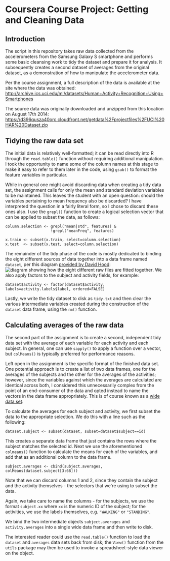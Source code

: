 # Coursera Course Project: Getting and Cleaning Data

## Introduction
The script in this repository takes raw data collected from the accelerometers from the Samsung Galaxy S smartphone and performs some basic cleansing work to tidy the dataset and prepare it for analysis. It subsequently creates a second dataset of averages from the original dataset, as a demonstration of how to manipulate the accelerometer data. 

Per the course assignment, a full description of the data is available at the site where the data was obtained: 
http://archive.ics.uci.edu/ml/datasets/Human+Activity+Recognition+Using+Smartphones 

The source data was originally downloaded and unzipped from this location on August 17th 2014:
https://d396qusza40orc.cloudfront.net/getdata%2Fprojectfiles%2FUCI%20HAR%20Dataset.zip 

## Tidying the raw data set
The initial data is relatively well-formatted; it can be read directly into R through the `read.table()` function without requiring additional manipulation. I took the opportunity to name some of the column names at this stage to make it easy to refer to them later in the code, using `gsub()` to format the feature variables in particular.

While in general one might avoid discarding data when creating a tidy data set, the assignment calls for only the mean and standard deviation variables to be maintained. This leaves the student with an open question: should the variables pertaining to mean frequency also be discarded? I have interpreted the question in a fairly literal form, so I chose to discard these ones also. I use the `grepl()` function to create a logical selection vector that can be applied to subset the data, as follows:

```
column.selection <- grepl("mean|std", features) & 
                    !grepl("meanFreq", features)

x.train <- subset(x.train, select=column.selection)
x.test  <- subset(x.test, select=column.selection)
```

The remainder of the tidy phase of the code is mostly dedicated to binding the eight different sources of data together into a data frame named `dataset`, per this diagram [provided by David Hood](https://class.coursera.org/getdata-006/forum/thread?thread_id=43#comment-603):
![diagram showing how the eight different raw files are fitted together](https://coursera-forum-screenshots.s3.amazonaws.com/ab/a2776024af11e4a69d5576f8bc8459/Slide2.png). We also apply factors to the subject and activity fields, for example:

```
dataset$activity <- factor(dataset$activity, labels=activity.labels$label, ordered=FALSE)
```

Lastly, we write the tidy dataset to disk as `tidy.txt` and then clear the various intermediate variables created during the construction of the `dataset` data frame, using the `rm()` function. 

## Calculating averages of the raw data
The second part of the assignment is to create a second, independent tidy data set with the average of each variable for each activity and each subject. In general, one can use `sapply()` to apply a function over a vector, but `colMeans()` is typically preferred for performance reasons. 

Left open in the assignment is the specific format of the finished data set. One potential approach is to create a list of two data frames, one for the averages of the subjects and the other for the averages of the activities; however, since the variables against which the averages are calculated are identical across both, I considered this unnecessarily complex from the point of an end-consumer of the data and opted instead to name the vectors in the data frame appropriately. This is of course known as a [wide data set](http://en.wikipedia.org/wiki/Wide_and_Narrow_Data). 

To calculate the averages for each subject and activity, we first subset the data to the appropriate selection. We do this with a line such as the following:

```
dataset.subject <- subset(dataset, subset=dataset$subject==id)
```

This creates a separate data frame that just contains the rows where the subject matches the selected id. Next we use the aforementioned `colmeans()` function to calculate the means for each of the variables, and add that as an additional column to the data frame.

```
subject.averages <- cbind(subject.averages, colMeans(dataset.subject[3:68]))
```

Note that we can discard columns 1 and 2, since they contain the subject and the activity themselves - the selectors that we're using to subset the data. 

Again, we take care to name the columns - for the subjects, we use the format `subject.xx` where `xx` is the numeric ID of the subject; for the activities, we use the labels themselves, e.g. `"WALKING"` or `"STANDING"`.

We bind the two intermediate objects `subject.averages` and `activity.averages` into a single wide data frame and then write to disk. 

The interested reader could use the `read.table()` function to load the `dataset` and `averages` data sets back from disk; the `View()` function from the `utils` package may then be used to invoke a spreadsheet-style data viewer on the object.